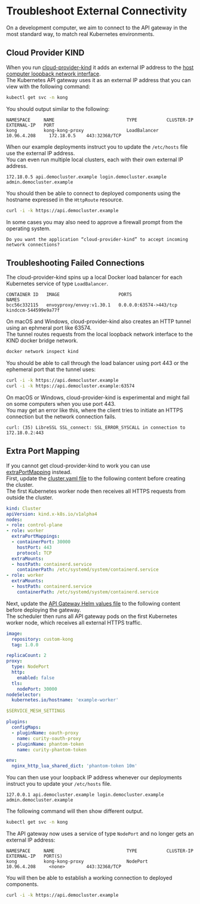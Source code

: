 # Troubleshoot External Connectivity

On a development computer, we aim to connect to the API gateway in the most standard way, to match real Kubernetes environments.

## Cloud Provider KIND

When you run [cloud-provider-kind](https://github.com/kubernetes-sigs/cloud-provider-kind) it adds an external IP address to the [host computer loopback network interface](https://github.com/kubernetes-sigs/cloud-provider-kind/blob/main/pkg/loadbalancer/address_darwin.go).\
The Kubernetes API gateway uses it as an external IP address that you can view with the following command:

```bash
kubectl get svc -n kong
```

You should output similar to the following:

```text
NAMESPACE     NAME                           TYPE           CLUSTER-IP      EXTERNAL-IP   PORT
kong          kong-kong-proxy                LoadBalancer   10.96.4.208     172.18.0.5    443:32368/TCP
```

When our example deployments instruct you to update the `/etc/hosts` file use the external IP address.\
You can even run multiple local clusters, each with their own external IP address. 

```text
172.18.0.5 api.democluster.example login.democluster.example admin.democluster.example
```

You should then be able to connect to deployed components using the hostname expressed in the `HttpRoute` resource.

```bash
curl -i -k https://api.democluster.example
```

In some cases you may also need to approve a firewall prompt from the operating system.

```text
Do you want the application “cloud-provider-kind” to accept incoming network connections?
```

## Troubleshooting Failed Connections

The cloud-provider-kind spins up a local Docker load balancer for each Kubernetes service of type `LoadBalancer`.

```text
CONTAINER ID   IMAGE                      PORTS                     NAMES
bcc56c332115   envoyproxy/envoy:v1.30.1   0.0.0.0:63574->443/tcp    kindccm-544599e9a77f
```

On macOS and Windows, cloud-provider-kind also creates an HTTP tunnel using an ephmeral port like 63574.\
The tunnel routes requests from the local loopback network interface to the KIND docker bridge network.

```bash
docker network inspect kind
```

You should be able to call through the load balancer using port 443 or the ephemeral port that the tunnel uses:

```bash
curl -i -k https://api.democluster.example
curl -i -k https://api.democluster.example:63574
```

On macOS or Windows, cloud-provider-kind is experimental and might fail on some computers when you use port 443.\
You may get an error like this, where the client tries to initiate an HTTPS connection but the network connection fails.

```text
curl: (35) LibreSSL SSL_connect: SSL_ERROR_SYSCALL in connection to 172.18.0.2:443 
```

## Extra Port Mapping

If you cannot get cloud-provider-kind to work you can use [extraPortMapping](https://kind.sigs.k8s.io/docs/user/ingress/#option-2-extraportmapping) instead.\
First, update the [cluster.yaml file](../base/cluster.yaml) to the following content before creating the cluster.\
The first Kubernetes worker node then receives all HTTPS requests from outside the cluster.

```yaml
kind: Cluster
apiVersion: kind.x-k8s.io/v1alpha4
nodes:
- role: control-plane
- role: worker
  extraPortMappings:
  - containerPort: 30000
    hostPort: 443
    protocol: TCP
  extraMounts:
  - hostPath: containerd.service
    containerPath: /etc/systemd/system/containerd.service
- role: worker
  extraMounts:
  - hostPath: containerd.service
    containerPath: /etc/systemd/system/containerd.service
```

Next, update the [API Gateway Helm values file](../apigateway/helm-values-template.yaml) to the following content before deploying the gateway.\
The scheduler then runs all API gateway pods on the first Kubernetes worker node, which receives all external HTTPS traffic.

```yaml
image:
  repository: custom-kong
  tag: 1.0.0

replicaCount: 2
proxy:
  type: NodePort
  http:
    enabled: false
  tls:
    nodePort: 30000
nodeSelector:
  kubernetes.io/hostname: 'example-worker'

$SERVICE_MESH_SETTINGS

plugins:
  configMaps:
  - pluginName: oauth-proxy
    name: curity-oauth-proxy
  - pluginName: phantom-token
    name: curity-phantom-token

env:
  nginx_http_lua_shared_dict: 'phantom-token 10m'
```

You can then use your loopback IP address whenever our deployments instruct you to update your `/etc/hosts` file.

```text
127.0.0.1 api.democluster.example login.democluster.example admin.democluster.example
```

The following command will then show different output.

```bash
kubectl get svc -n kong
```

The API gateway now uses a service of type `NodePort` and no longer gets an external IP address:

```text
NAMESPACE     NAME                           TYPE           CLUSTER-IP      EXTERNAL-IP   PORT(S)
kong          kong-kong-proxy                NodePort       10.96.4.208     <none>        443:32368/TCP
```

You will then be able to establish a working connection to deployed components.

```bash
curl -i -k https://api.democluster.example
```
